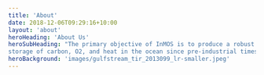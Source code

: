 ```yaml
---
title: 'About'
date: 2018-12-06T09:29:16+10:00
layout: 'about'
heroHeading: 'About Us'
heroSubHeading: "The primary objective of InMOS is to produce a robust global synthesis of the cycling, redistribution and
storage of carbon, O2, and heat in the ocean since pre-industrial times."
heroBackground: 'images/gulfstream_tir_2013099_lr-smaller.jpeg'
---
```

